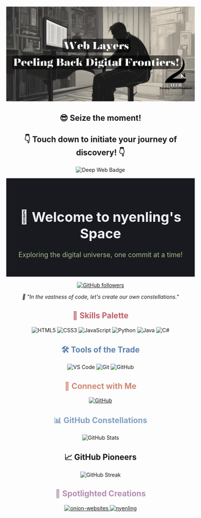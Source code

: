 <!-- Header -->
<p align="center">
  <a href="https://github.com/nyenling">
    <img src="https://github.com/nyenling/nyenling/blob/main/logo.png">
  </a>
</p>



<!-- Website -->
<h2 align="center">😎 Seize the moment!</h2>
<h2 align="center">👇 Touch down to initiate your journey of discovery! 👇</h2>

<!-- Introduction -->
<p align="center">
  <a href="https://hiddenwiki.co/" style="text-decoration: none;">
    <img src="https://img.shields.io/badge/🌐 Onion%20Websites%202024%20🌐-darkblue" alt="Deep Web Badge" style="width: 200px; height: auto;">
  </a>
</p>




<!-- Unique Header -->
<div align="center" style="background-color: #191A1F; padding: 30px;">
  <h1 style="color: #ECEFF4; font-size: 36px; font-weight: bold;">🚀 Welcome to nyenling's Space</h1>
  <p style="color: #A3BE8C; font-size: 18px;">Exploring the digital universe, one commit at a time!</p>
</div>

<!-- Social Links and Stats -->
<p align="center">
  <a href="https://github.com/nyenling">
    <img src="https://img.shields.io/github/followers/nyenling?label=Follow&style=flat-square&logo=github&color=success" alt="GitHub followers">
  </a>
</p>

<!-- Intro Text -->
<p align="center">
  <em>🌌 "In the vastness of code, let's create our own constellations."</em>
</p>

<!-- Skills Showcase -->
<h2 align="center" style="color: #BF616A;">🎨 Skills Palette</h2>
<p align="center">
  <img src="https://img.shields.io/badge/HTML5-E34F26.svg?style=flat-square&logo=html5&logoColor=white" alt="HTML5">
  <img src="https://img.shields.io/badge/CSS3-1572B6.svg?style=flat-square&logo=css3&logoColor=white" alt="CSS3">
  <img src="https://img.shields.io/badge/JavaScript-F7DF1E.svg?style=flat-square&logo=javascript&logoColor=black" alt="JavaScript">
  <img src="https://img.shields.io/badge/Python-3776AB.svg?style=flat-square&logo=python&logoColor=white" alt="Python">
  <img src="https://img.shields.io/badge/Java-007396.svg?style=flat-square&logo=java&logoColor=white" alt="Java">
  <img src="https://img.shields.io/badge/C%23-239120.svg?style=flat-square&logo=c-sharp&logoColor=white" alt="C#">
</p>

<!-- Tools of the Trade -->
<h2 align="center" style="color: #5E81AC;">🛠️ Tools of the Trade</h2>
<p align="center">
  <img src="https://img.shields.io/badge/Visual_Studio_Code-007ACC.svg?style=flat-square&logo=visual-studio-code&logoColor=white" alt="VS Code">
  <img src="https://img.shields.io/badge/Git-F05032.svg?style=flat-square&logo=git&logoColor=white" alt="Git">
  <img src="https://img.shields.io/badge/GitHub-181717.svg?style=flat-square&logo=github&logoColor=white" alt="GitHub">
</p>

<!-- Connection Invitation -->
<h2 align="center" style="color: #D08770;">🌟 Connect with Me</h2>
<p align="center">
  <a href="https://github.com/nyenling">
    <img src="https://img.shields.io/badge/GitHub-181717.svg?style=flat-square&logo=github&logoColor=white" alt="GitHub">
  </a>
</p>

<!-- GitHub Stats -->
<h2 align="center" style="color: #81A1C1;">📊 GitHub Constellations</h2>
<p align="center">
  <img src="https://github-readme-stats.vercel.app/api?username=nyenling&show_icons=true&theme=radical" alt="GitHub Stats">
</p>

<!-- GitHub Pioneers -->
<h2 align="center">📈 GitHub Pioneers</h2>
<p align="center">
  <img src="https://github-readme-streak-stats.herokuapp.com/?user=nyenling&theme=tokyonight&hide_border=true" alt="GitHub Streak">
</p>

<!-- Spotlighted Creations -->
<h2 align="center" style="color: #B48EAD;">🚀 Spotlighted Creations</h2>
<p align="center">
  <a href="https://github.com/nyenling/onion-websites">
    <img src="https://github-readme-stats.vercel.app/api/pin/?username=nyenling&repo=onion-websites&theme=radical" alt="onion-websites">
  </a>
  <a href="https://github.com/nyenling/nyenling">
    <img src="https://github-readme-stats.vercel.app/api/pin/?username=nyenling&repo=nyenling&theme=radical" alt="nyenling">
  </a>
</p>
